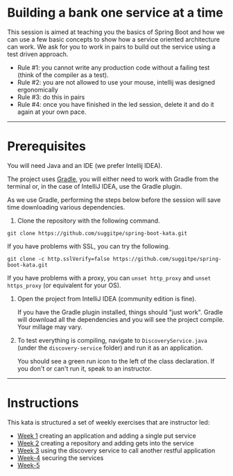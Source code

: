 # Building a bank one service at a time
This session is aimed at teaching you the basics of Spring Boot and how we can use a few basic concepts to show how a service oriented architecture can work.  We ask for you to work in pairs to build out the service using a test driven approach.

* Rule #1: you cannot write any production code without a failing test (think of the compiler as a test).
* Rule #2: you are not allowed to use your mouse, intellij was designed ergonomically
* Rule #3: do this in pairs
* Rule #4: once you have finished in the led session, delete it and do it again at your own pace.

----
# Prerequisites

You will need Java and an IDE (we prefer Intellij IDEA). 

The project uses [Gradle](https://gradle.org/), you will either need to work with Gradle from the terminal or, in the case of IntelliJ IDEA, use the Gradle plugin. 

As we use Gradle, performing the steps below before the session will save time downloading various dependencies.


1. Clone the repository with the following command.

```console
git clone https://github.com/suggitpe/spring-boot-kata.git
```
  
   If you have problems with SSL, you can try the following.
   
   `git clone -c http.sslVerify=false https://github.com/suggitpe/spring-boot-kata.git`
   
   If you have problems with a proxy, you can `unset http_proxy` and `unset https_proxy` (or equivalent for your OS).

1. Open the project from IntelliJ IDEA (community edition is fine). 

   If you have the Gradle plugin installed, things should "just work". Gradle will download all the dependencies and you will see the project compile. Your millage may vary.

1. To test everything is compiling, navigate to `DiscoveryService.java` (under the `discovery-service` folder) and run it as an application.

   You should see a green run icon to the left of the class declaration. If you don't or can't run it, speak to an instructor.

----
# Instructions
This kata is structured a set of weekly exercises that are instructor led:

* [Week 1](instructions/week-1.md) creating an application and adding a single put service
* [Week 2](instructions/week-2.md) creating a repository and adding gets into the service
* [Week 3](instructions/week-3.md) using the discovery service to call another restful application
* [Week-4](instructions/week-4.md) securing the services
* [Week-5](instructions/week-5.md)



